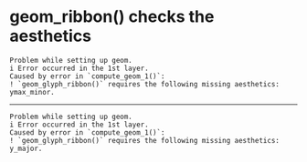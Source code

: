 # geom_ribbon() checks the aesthetics

    Problem while setting up geom.
    i Error occurred in the 1st layer.
    Caused by error in `compute_geom_1()`:
    ! `geom_glyph_ribbon()` requires the following missing aesthetics: ymax_minor.

---

    Problem while setting up geom.
    i Error occurred in the 1st layer.
    Caused by error in `compute_geom_1()`:
    ! `geom_glyph_ribbon()` requires the following missing aesthetics: y_major.


